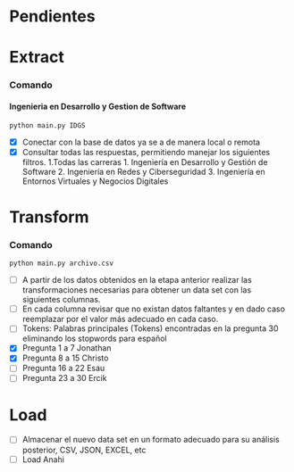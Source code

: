# Pendientes

# Extract
### Comando
#### Ingenieria en Desarrollo y Gestion de Software
    python main.py IDGS


- [x] Conectar con la base de datos ya se a de manera local o remota
- [x] Consultar todas las respuestas, permitiendo manejar los siguientes filtros. 1.Todas las carreras 1. Ingeniería en Desarrollo y Gestión de Software 2. Ingeniería en Redes y Ciberseguridad 3. Ingeniería en Entornos Virtuales y Negocios Digitales

# Transform
### Comando 
    python main.py archivo.csv

- [ ] A partir de los datos obtenidos en la etapa anterior realizar las transformaciones necesarias para obtener un data set con las siguientes columnas.
- [ ] En cada columna revisar que no existan datos faltantes y en dado caso reemplazar por el valor más adecuado en cada caso.
- [ ] Tokens: Palabras principales (Tokens) encontradas en la pregunta 30 eliminando los stopwords para español
- [x] Pregunta 1 a 7 Jonathan
- [x] Pregunta 8 a 15 Christo
- [ ] Pregunta 16 a 22 Esau
- [ ] Pregunta 23 a 30 Ercik

# Load
- [ ] Almacenar el nuevo data set en un formato adecuado para su análisis posterior, CSV, JSON, EXCEL, etc
- [ ] Load Anahi